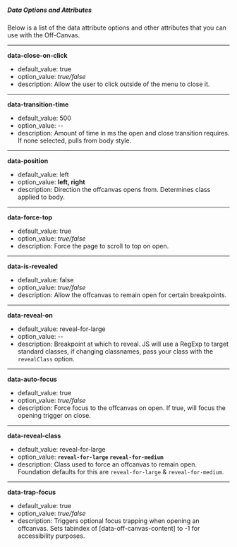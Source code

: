 ##### Data Options and Attributes

Below is a list of the data attribute options and other attributes that you can use with the Off-Canvas.
***

**data-close-on-click**
- default_value: true
- option_value: *true/false*
- description: Allow the user to click outside of the menu to close it.
***

**data-transition-time**
- default_value: 500
- option_value: --
- description: Amount of time in ms the open and close transition requires. If none selected, pulls from body style.
***

**data-position**
- default_value: left
- option_value: **left, right**
- description: Direction the offcanvas opens from. Determines class applied to body.
***

**data-force-top**
- default_value: true
- option_value: *true/false*
- description: Force the page to scroll to top on open.
***

**data-is-revealed**
- default_value: false
- option_value: *true/false*
- description: Allow the offcanvas to remain open for certain breakpoints.
***

**data-reveal-on**
- default_value: reveal-for-large
- option_value: --
- description: Breakpoint at which to reveal. JS will use a RegExp to target standard classes, if changing classnames, pass your class with the 
`revealClass` option.
***

**data-auto-focus**
- default_value: true
- option_value: *true/false*
- description: Force focus to the offcanvas on open. If true, will focus the opening trigger on close.
***

**data-reveal-class**
- default_value: reveal-for-large
- option_value: **`reveal-for-large` `reveal-for-medium`**
- description: Class used to force an offcanvas to remain open. Foundation defaults for this are `reveal-for-large` & `reveal-for-medium`.
***

**data-trap-focus**
- default_value: true
- option_value: *true/false*
- description: Triggers optional focus trapping when opening an offcanvas. Sets tabindex of [data-off-canvas-content] to -1 for accessibility purposes.
